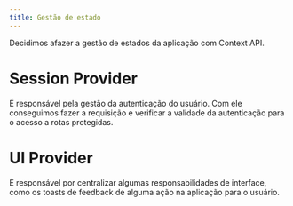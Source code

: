 ```yaml
---
title: Gestão de estado
---
```


Decidimos afazer a gestão de estados da aplicação com Context API.

# Session Provider

É responsável pela gestão da autenticação do usuário. Com ele conseguimos fazer a requisição e verificar a validade da autenticação para o acesso a rotas protegidas.

# UI Provider

É responsável por centralizar algumas responsabilidades de interface, como os toasts de feedback de alguma ação na aplicação para o usuário.